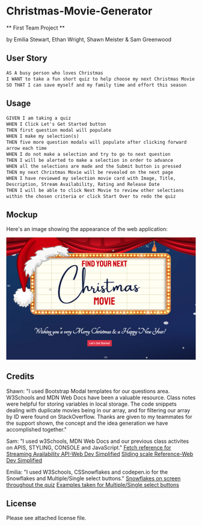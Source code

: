 # Christmas-Movie-Generator

** First Team Project **

by Emilia Stewart, Ethan Wright, Shawn Meister & Sam Greenwood

## User Story

```text
AS A busy person who loves Christmas
I WANT to take a fun short quiz to help choose my next Christmas Movie
SO THAT I can save myself and my family time and effort this season
```

## Usage

```text
GIVEN I am taking a quiz
WHEN I Click Let's Get Started button 
THEN first question modal will populate
WHEN I make my selection(s)
THEN five more question modals will populate after clicking forward arrow each time 
WHEN I do not make a selection and try to go to next question
THEN I will be alerted to make a selection in order to advance
WHEN all the selections are made and the Submit button is pressed
THEN my next Christmas Movie will be revealed on the next page
WHEN I have reviewed my selection movie card with Image, Title, Description, Stream Availability, Rating and Release Date
THEN I will be able to click Next Movie to review other selections
within the chosen criteria or click Start Over to redo the quiz
```

## Mockup

Here's an image showing the appearance of the web application:

![Theartre setting with Christmas billboard](assets/images/XmasMockup.png)

## Credits

Shawn: "I used Bootstrap Modal templates for our questions area. W3Schools and MDN Web Docs have been a valuable resource. Class notes were helpful for storing variables in local storage. The code snippets dealing with duplicate movies being in our array, and for filtering our array by ID were found on StackOverflow. Thanks are given to my teammates for the support shown, the concept and the idea generation we have accomplished together."

Sam: "I used w3Schools, MDN Web Docs and our previous class activites on APIS, STYLING, CONSOLE and JavaScript."
[Fetch reference for Streaming Availability API-Web Dev Simplified](https://youtu.be/cuEtnrL9-H0?si=766G5ifvbWAE_Zkh) 
[Sliding scale Reference-Web Dev Simplified](https://www.youtube.com/watch?v=iKo9pDKKHnc)

Emilia: "I used W3Schools, CSSnowflakes and codepen.io for the Snowflakes and Multiple/Single select buttons."
[Snowflakes on screen throughout the quiz](https://pajasevi.github.io/CSSnowflakes/)
[Examples taken for Multiple/Single select buttons](https://codepen.io/kiprutobrian/pen/YzyOKjB)
## License

Please see attached license file.
